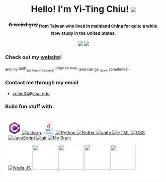 

<h1 align="center"> Hello! I'm Yi-Ting Chiu! <img src="https://raw.githubusercontent.com/MartinHeinz/MartinHeinz/master/wave.gif" width="40"></h1>
<h3 align="center"><s>A weird guy</s><sub> from Taiwan who lived in mainland China for quite a while. Now study in the United States.</sub></h3>

<p align="center">
<a title="LinkedIn!" href="https://www.linkedin.com/in/yi-ting-chiu/"><img src="https://img.shields.io/badge/LinkedIn-blue?style=flat&logo=linkedin&labelColor=blue"></a>
<a title="Website!" href="https://yi-ting.com"><img src="https://img.shields.io/badge/Website-Yi--Ting.com-red"></a>
</p>


### Check out my <span title="My Website! HA!">[website](https://yi-ting.com/)! </span>
<sub>and my 
  <sup title="no cyber attack please... I'm not a cybersecurity major. I did implemented a rather good security measure (in my opinion) though. Let me know if there is any weak spot you can find, and I will thank you for doing that">[blog](https://halo.yi-ting.live/)!</sup> 
  <sub title="well, chinese is great, isn't it?">(written in chinese)</sub>
  <sup title="actually, exceptionally slow in the world largest Chinese speaking region, thanks to Cloudflare Free tier cdn">(might be slow)</sup> 
  (and can go <sub title="Oracle Always Free!">down</sub> sometimes)
</sub>

### <span title="Contact me through my contact!" >Contact me through my email</span>

- ychiu34@asu.edu

### Build fun stuff with:
<!--wanted to make this area a white box to optimize for dark theme users, but github does not support css in readme file, so...-->
<div style="background-color: white; padding: 2%; border-radius: 3%">
<p align="left"> 
  <a href="https://dotnet.microsoft.com/languages/csharp" target="_blank" title="C#"> 
    <img src="https://raw.githubusercontent.com/devicons/devicon/master/icons/csharp/csharp-original.svg" alt="csharp" width="40" height="40"/> 
    </a> <!--C#-->
  <a href="https://dotnet.microsoft.com/languages/csharp" target="_blank" title="C艹"> 
    <img src="https://isocpp.org/assets/images/cpp_logo.png" alt="csharp" width="35" height="40"/> 
    </a><!--C++-->
  <a href="https://www.java.com" target="_blank" title="Java"> 
    <img src="https://raw.githubusercontent.com/devicons/devicon/master/icons/java/java-original.svg" alt="java" width="40" height="40"/> 
  </a> <!--Java-->
  <a href="https://www.python.org/" target="_blank" title="Python"> 
    <img src="https://cdn.jsdelivr.net/gh/devicons/devicon/icons/python/python-original.svg" alt="Python" width="40" height="40"/> 
  </a> <!--Python-->
  <a href="https://flutter.dev/" title ="Flutter"> 
    <img src="https://cdn.jsdelivr.net/gh/devicons/devicon/icons/flutter/flutter-original.svg" alt="Flutter" width="40" height="40" /> 
    </a><!--Flutter-->
  <a href="https://unity.com/" target="_blank" title="Unity"> 
    <img src="https://www.vectorlogo.zone/logos/unity3d/unity3d-icon.svg" alt="unity" width="40" height="40"/> 
    </a><!--Unity Engine-->
  <a href="https://html.spec.whatwg.org/" title ="HTML">
    <img src="https://cdn.jsdelivr.net/gh/devicons/devicon/icons/html5/html5-original-wordmark.svg" alt="HTML" width="40" height="40"/>
    </a><!--HTML-->
  <a href="https://www.w3.org/TR/CSS/" title ="CSS">
    <img src="https://cdn.jsdelivr.net/gh/devicons/devicon/icons/css3/css3-original-wordmark.svg" alt="CSS" width="40" height="40"/>
    </a><!--CSS-->
  <a href="https://www.javascript.com/" title ="JavaScript"> 
    <img src="https://cdn.jsdelivr.net/gh/devicons/devicon/icons/javascript/javascript-original.svg" alt="JavaScript" width="40" height="40" /> 
    </a><!--JavaScript-->
  <a href="https://git-scm.com/" target="_blank" title="Git, and probably Git-LFS for large files"> 
    <img src="https://www.vectorlogo.zone/logos/git-scm/git-scm-icon.svg" alt="git" width="40" height="40"/> 
    </a><!--Git-->
  <a href="https://github.com/t41372#build-fun-stuff-with" title ="Brain. You know">
    <img src="http://pngimg.com/uploads/brain/brain_PNG15.png" alt="My Brain" width="40" height="40"/>
    </a><!--Brain-->
</p>
<p>
  <a href="https://nodejs.org/" title ="NodeJS"> 
    <img src="https://upload.wikimedia.org/wikipedia/commons/d/d9/Node.js_logo.svg" alt="Node.JS" width="80" height="80" /> 
    </a><!--Node.js-->
  <a href="https://expressjs.com/" title ="ExpressJS" alt="ExpressJS">
    <img src="https://cdn.jsdelivr.net/gh/devicons/devicon/icons/express/express-original-wordmark.svg" width="80" height="80"/> 
    </a><!--ExpressJS-->
  <a href="https://www.sqlite.org" title ="SQLite" alt="SQLite">
    <img src="https://cdn.jsdelivr.net/gh/devicons/devicon/icons/sqlite/sqlite-original-wordmark.svg" width="80" height="80"/> 
    </a><!--SQLite-->
  <a href="https://www.mysql.com/" title ="MySQL" alt="MySQL">
    <img src="https://cdn.jsdelivr.net/gh/devicons/devicon/icons/mysql/mysql-original-wordmark.svg" width="80" height="80"/> 
    </a><!--MySQL-->
  <a href="https://www.docker.com/" title ="Docker" alt="Docker">
    <img src="https://cdn.jsdelivr.net/gh/devicons/devicon/icons/docker/docker-plain-wordmark.svg" width="80" height="80"/> 
    </a><!--Docker-->
</p>
  
</div>



